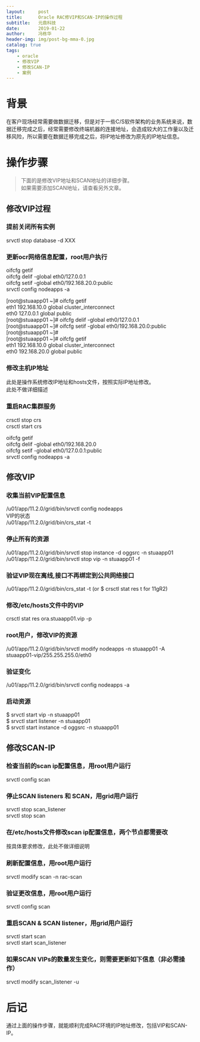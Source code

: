 ```yaml
---
layout:     post
title:      Oracle RAC修VIP和SCAN-IP的操作过程
subtitle:   元鼎科技
date:       2019-01-22
author:     冯栋华
header-img: img/post-bg-mma-0.jpg
catalog: true
tags:
    - oracle
    - 修改VIP
    - 修改SCAN-IP
    - 案例
---
```



# 背景
在客户现场经常需要做数据迁移，但是对于一些C/S软件架构的业务系统来说，数据迁移完成之后，经常需要修改终端机器的连接地址，会造成较大的工作量以及迁移风险，所以需要在数据迁移完成之后，将IP地址修改为原先的IP地址信息。

# 操作步骤
>下面的是修改VIP地址和SCAN地址的详细步骤。  
>如果需要添加SCAN地址，请查看另外文章。  
  

## 修改VIP过程
### 提前关闭所有实例
srvctl stop database -d XXX  
### 更新ocr网络信息配置，root用户执行
oifcfg getif  
oifcfg delif -global eth0/127.0.0.1  
oifcfg setif -global eth0/192.168.20.0:public  
srvctl config nodeapps -a  

[root@stuaapp01 ~]# oifcfg getif  
eth1  192.168.10.0  global  cluster_interconnect  
eth0  127.0.0.1  global  public   
[root@stuaapp01 ~]# oifcfg delif -global eth0/127.0.0.1  
[root@stuaapp01 ~]# oifcfg setif -global eth0/192.168.20.0:public 
[root@stuaapp01 ~]#   
[root@stuaapp01 ~]# oifcfg getif   
eth1  192.168.10.0  global  cluster_interconnect  
eth0  192.168.20.0  global  public  

### 修改主机IP地址
此处是操作系统修改IP地址和hosts文件，按照实际IP地址修改。    
此处不做详细描述    
### 重启RAC集群服务
crsctl stop crs  
crsctl start crs  

oifcfg getif  
oifcfg delif -global eth0/192.168.20.0  
oifcfg setif -global eth0/127.0.0.1:public  
srvctl config nodeapps -a  

## 修改VIP
### 收集当前VIP配置信息
/u01/app/11.2.0/grid/bin/srvctl config nodeapps  
VIP的状态  
/u01/app/11.2.0/grid/bin/crs_stat -t  
### 停止所有的资源
/u01/app/11.2.0/grid/bin/srvctl stop instance -d oggsrc -n stuaapp01  
/u01/app/11.2.0/grid/bin/srvctl stop vip -n stuaapp01 -f  
### 验证VIP现在离线,接口不再绑定到公共网络接口
/u01/app/11.2.0/grid/bin/crs_stat -t (or $ crsctl stat res t for 11gR2)  
### 修改/etc/hosts文件中的VIP
 crsctl stat res ora.stuaapp01.vip -p  
### root用户，修改VIP的资源
/u01/app/11.2.0/grid/bin/srvctl modify nodeapps -n stuaapp01 -A stuaapp01-vip/255.255.255.0/eth0  
### 验证变化
/u01/app/11.2.0/grid/bin/srvctl config nodeapps -a  
### 启动资源
$ srvctl start vip -n stuaapp01  
$ srvctl start listener -n stuaapp01  
$ srvctl start instance -d oggsrc -n stuaapp01   



## 修改SCAN-IP
### 检查当前的scan ip配置信息，用root用户运行
srvctl config scan  
### 停止SCAN listeners 和 SCAN，用grid用户运行
srvctl stop scan_listener  
srvctl stop scan  
### 在/etc/hosts文件修改scan ip配置信息，两个节点都需要改
按具体要求修改，此处不做详细说明  
### 刷新配置信息，用root用户运行
srvctl modify scan -n rac-scan  
### 验证更改信息，用root用户运行
srvctl config scan  
### 重启SCAN & SCAN listener，用grid用户运行 
srvctl start scan  
srvctl start scan_listener  
### 如果SCAN VIPs的数量发生变化，则需要更新如下信息（非必需操作）
srvctl modify scan_listener -u  


# 后记
通过上面的操作步骤，就能顺利完成RAC环境的IP地址修改，包括VIP和SCAN-IP。  